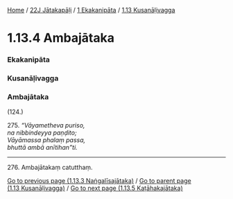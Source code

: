 
[Home](/) / [22J Jātakapāḷi](../../../22J.md) / [1 Ekakanipāta](../../1.md) / [1.13 Kusanāḷivagga](../1.13.md)

# 1.13.4 Ambajātaka

### Ekakanipāta

### Kusanāḷivagga

### Ambajātaka

(124.)

275\. _“Vāyametheva puriso,_  
_na nibbindeyya paṇḍito;_  
_Vāyāmassa phalaṃ passa,_  
_bhuttā ambā anītihan”ti._  


---

276\. Ambajātakaṃ catutthaṃ.



[Go to previous page (1.13.3 Naṅgalīsajātaka)](1.13.3.md) / [Go to parent page (1.13 Kusanāḷivagga)](../1.13.md) / [Go to next page (1.13.5 Kaṭāhakajātaka)](1.13.5.md)


